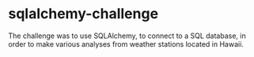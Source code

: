 # sqlalchemy-challenge

The challenge was to use SQLAlchemy, to connect to a SQL database, in order to make various analyses from weather stations located in Hawaii. 
